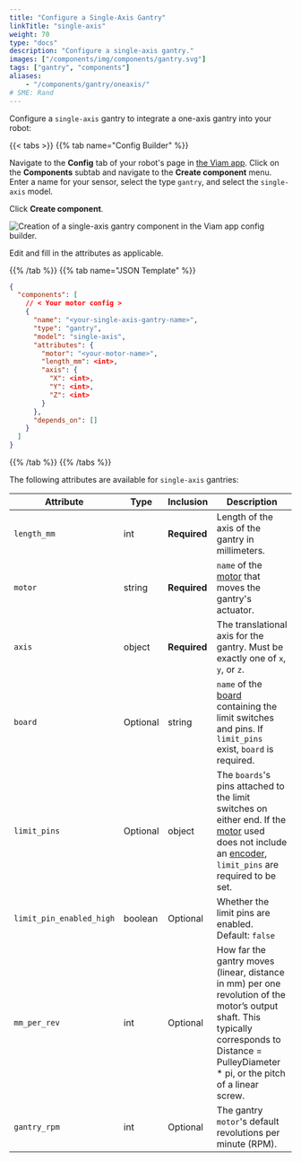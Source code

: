 ```yaml
---
title: "Configure a Single-Axis Gantry"
linkTitle: "single-axis"
weight: 70
type: "docs"
description: "Configure a single-axis gantry."
images: ["/components/img/components/gantry.svg"]
tags: ["gantry", "components"]
aliases:
    - "/components/gantry/oneaxis/"
# SME: Rand
---
```


Configure a `single-axis` gantry to integrate a one-axis gantry into your robot:

{{< tabs >}}
{{% tab name="Config Builder" %}}

Navigate to the **Config** tab of your robot's page in [the Viam app](https://app.viam.com).
Click on the **Components** subtab and navigate to the **Create component** menu.
Enter a name for your sensor, select the type `gantry`, and select the `single-axis` model.

Click **Create component**.

![Creation of a single-axis gantry component in the Viam app config builder.](../img/single-axis-ui-config.png)

Edit and fill in the attributes as applicable.

{{% /tab %}}
{{% tab name="JSON Template" %}}

```json {class="line-numbers linkable-line-numbers"}
{
  "components": [
    // < Your motor config >
    {
      "name": "<your-single-axis-gantry-name>",
      "type": "gantry",
      "model": "single-axis",
      "attributes": {
        "motor": "<your-motor-name>",
        "length_mm": <int>,
        "axis": {
          "X": <int>,
          "Y": <int>,
          "Z": <int>
        }
      },
      "depends_on": []
    }
  ]
}
```

{{% /tab %}}
{{% /tabs %}}

The following attributes are available for `single-axis` gantries:

| Attribute | Type | Inclusion | Description |
| --------- | ---- | --------- | ----------  |
| `length_mm` | int | **Required** | Length of the axis of the gantry in millimeters. |
| `motor` | string | **Required** | `name` of the [motor](/components/motor/) that moves the gantry's actuator. |
| `axis` | object | **Required** | The translational axis for the gantry. Must be exactly one of `x`, `y`, or `z`. |
| `board`  |  Optional | string | `name` of the [board](/components/board/) containing the limit switches and pins. If `limit_pins` exist, `board` is required. |
| `limit_pins`  | Optional | object | The `boards`'s pins attached to the limit switches on either end. If the [motor](/components/motor/) used does not include an [encoder](/components/motor/gpio/encoded-motor/), `limit_pins` are required to be set. |
| `limit_pin_enabled_high` | boolean | Optional | Whether the limit pins are enabled. <br> Default: `false` |
| `mm_per_rev` | int | Optional | How far the gantry moves (linear, distance in mm) per one revolution of the motor’s output shaft. This typically corresponds to Distance = PulleyDiameter * pi, or the pitch of a linear screw. |
| `gantry_rpm` | int | Optional | The gantry `motor`'s default revolutions per minute (RPM). |
